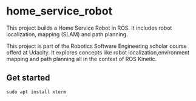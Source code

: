 # home_service_robot
This project builds a Home Service Robot in ROS. It includes robot localization, mapping (SLAM) and path planning.

This project is part of the Robotics Software Engineering scholar course offerd at Udacity. It explores concepts like robot localization,environment mapping and path planning all in the context of ROS Kinetic.

## Get started
```
sudo apt install xterm
```
